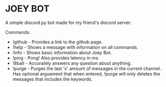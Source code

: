 # JOEY BOT

A simple discord.py bot made for my friend's discord server.

Commands:
- !github - Provides a link to the github page.
- !help - Shows a message with information on all commands.
- !info - Shows basic information about Joey Bot.
- !ping - Pong! Also provides latency in ms.
- !8ball <question> - Accurately answers any question about anything.
- !purge <amount> <filter> - Purges the last 'x' amount of messages in the current channel. Has optional arguement <filter> that when entered, !purge will only deletes the messages that includes the <filter> keywords.
